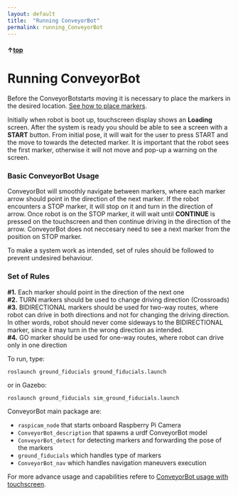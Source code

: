 ```yaml
---
layout: default
title:  "Running ConveyorBot"
permalink: running_ConveyorBot
---
```


#### &uarr;[top](https://ubiquityrobotics.github.io/ConveyorBot_learn/)

# Running ConveyorBot

Before the ConveyorBotstarts moving it is necessary to place the markers in the desired location.
[See how to place markers](marker_types_and_placing_them.md).

Initially when robot is boot up, touchscreen display shows an **Loading** screen. After the system is ready you should be able to see a screen with a **START** button.
From initial pose, it will wait for the user to press START and the move to towards the detected marker.
It is important that the robot sees the first marker, otherwise it will not move and pop-up a warning on the screen.

### Basic ConveyorBot Usage

ConveyorBot will smoothly navigate between markers, where each marker arrow should point in the direction of the next marker.
If the robot encounters a STOP marker, it will stop on it and turn in the direction of arrow.
Once robot is on the STOP marker, it will wait until **CONTINUE** is pressed on the touchscreen and then continue driving in the direction of the arrow.
ConveyorBot does not neccesary need to see a next marker from the position on STOP marker.

To make a system work as intended, set of rules should be followed to prevent undesired behaviour.

### Set of Rules

**#1.** Each marker should point in the direction of the next one <br>
**#2.** TURN markers should be used to change driving direction (Crossroads) <br>
**#3.** BIDIRECTIONAL markers should be used for two-way routes, where robot can drive in both directions and not for changing the driving direction. In other words, robot should never come sideways to the BIDIRECTIONAL marker, since it may turn in the wrong direction as intended.<br>
**#4.** GO marker should be used for one-way routes, where robot can drive only in one direction <br>

To run, type:

  `roslaunch ground_fiducials ground_fiducials.launch`

or in Gazebo:

  `roslaunch ground_fiducials sim_ground_fiducials.launch`

ConveyorBot main package are:
- `raspicam_node` that starts onboard Raspberry Pi Camera
- `ConveyorBot_description` that spawns a urdf ConveyorBot model
- `ConveyorBot_detect` for detecting markers and forwarding the pose of the markers
- `ground_fiducials` which handles type of markers
- `ConveyorBot_nav` which handles navigation maneuvers execution

For more advance usage and capabilities refere to [ConveyorBot usage with touchscreen](ConveyorBot_usage_with_touchscreen.md).
